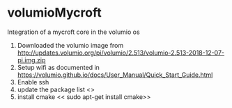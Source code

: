 # volumioMycroft
Integration of a mycroft core  in the volumio os 

1. Downloaded the volumio image from http://updates.volumio.org/pi/volumio/2.513/volumio-2.513-2018-12-07-pi.img.zip
2. Setup wifi as documented in https://volumio.github.io/docs/User_Manual/Quick_Start_Guide.html
3. Enable ssh
4. update the package list <<sudo apt-get update>>
5. install cmake << sudo apt-get install cmake>> 
